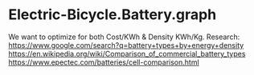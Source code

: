 # Electric-Bicycle.Battery.graph
We want to optimize for both Cost/KWh &amp; Density KWh/Kg. Research: https://www.google.com/search?q=battery+types+by+energy+density https://en.wikipedia.org/wiki/Comparison_of_commercial_battery_types https://www.epectec.com/batteries/cell-comparison.html
